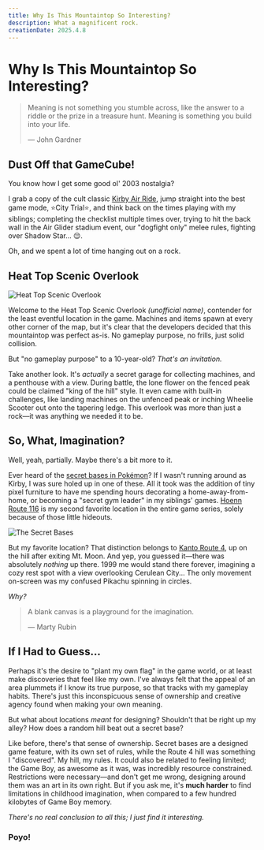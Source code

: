 ```yaml
---
title: Why Is This Mountaintop So Interesting?
description: What a magnificent rock.
creationDate: 2025.4.8
---
```


# Why Is This Mountaintop So Interesting?

> Meaning is not something you stumble across,
> like the answer to a riddle or the prize in a treasure hunt.
> Meaning is something you build into your life.
> 
> — John Gardner

## Dust Off that GameCube!

You know how I get some good ol' 2003 nostalgia?

I grab a copy of the cult classic
[Kirby Air Ride](https://en.wikipedia.org/wiki/Kirby_Air_Ride),
jump straight into the best game mode, ⭐City Trial⭐,
and think back on the times playing with my siblings;
completing the checklist multiple times over,
trying to hit the back wall in the Air Glider stadium event,
our "dogfight only" melee rules,
fighting over Shadow Star... 😌.

Oh, and we spent a lot of time hanging out on a rock.

## Heat Top Scenic Overlook

![Heat Top Scenic Overlook](/assets/images/heat-top.jpg "Heat Top Scenic Overlook")

Welcome to the Heat Top Scenic Overlook _(unofficial name)_,
contender for the least eventful location in the game.
Machines and items spawn at every other corner of the map,
but it's clear that the developers decided that this mountaintop was perfect as-is.
No gameplay purpose, no frills, just solid collision.

But "no gameplay purpose" to a 10-year-old?
_That's an invitation._

Take another look.
It's _actually_ a secret garage for collecting machines,
and a penthouse with a view.
During battle, the lone flower on the fenced peak could be claimed "king of the hill" style.
It even came with built-in challenges,
like landing machines on the unfenced peak or inching Wheelie Scooter out onto the tapering ledge.
This overlook was more than just a rock—it was anything we needed it to be.

## So, What, Imagination?

Well, yeah, partially.
Maybe there's a bit more to it.

Ever heard of the 
[secret bases in Pokémon](https://bulbapedia.bulbagarden.net/wiki/Secret_Base#Generation_III)?
If I wasn't running around as Kirby, I was sure holed up in one of these.
All it took was the addition of tiny pixel furniture
to have me spending hours decorating a home-away-from-home,
or becoming a "secret gym leader" in my siblings' games.
[Hoenn Route 116](https://bulbapedia.bulbagarden.net/wiki/Hoenn_Route_116)
is my second favorite location in the entire game series,
solely because of those little hideouts.

![The Secret Bases](/assets/images/secret-bases-x2.png "The Secret Bases")

But my favorite location? That distinction belongs to
[Kanto Route 4](https://bulbapedia.bulbagarden.net/wiki/Kanto_Route_4#Eastern_segment),
up on the hill after exiting Mt. Moon.
And yep, you guessed it—there was absolutely _nothing_ up there.
1999 me would stand there forever,
imagining a cozy rest spot with a view overlooking Cerulean City...
The only movement on-screen was my confused Pikachu spinning in circles.

_Why?_

> A blank canvas is a playground for the imagination.
>
> — Marty Rubin

## If I Had to Guess...

Perhaps it's the desire to "plant my own flag" in the game world,
or at least make discoveries that feel like my own.
I've always felt that the appeal of an area plummets if I know its true purpose,
so that tracks with my gameplay habits.
There's just this inconspicuous sense of ownership and creative agency found when making your own meaning.

But what about locations _meant_ for designing?
Shouldn't that be right up my alley?
How does a random hill beat out a secret base?

Like before, there's that sense of ownership.
Secret bases are a designed game feature, with its own set of rules,
while the Route 4 hill was something I "discovered".
My hill, my rules.
It could also be related to feeling limited;
the Game Boy, as awesome as it was, was incredibly resource constrained.
Restrictions were necessary—and don't get me wrong, designing around them was an art in its own right.
But if you ask me, it's **much harder** to find limitations in childhood imagination,
when compared to a few hundred kilobytes of Game Boy memory.

_There's no real conclusion to all this; I just find it interesting._

### Poyo!
